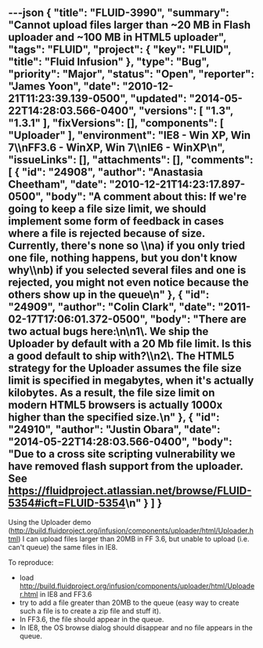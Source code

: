 ---json
{
  "title": "FLUID-3990",
  "summary": "Cannot upload files larger than ~20 MB in Flash uploader and ~100 MB in HTML5 uploader",
  "tags": "FLUID",
  "project": {
    "key": "FLUID",
    "title": "Fluid Infusion"
  },
  "type": "Bug",
  "priority": "Major",
  "status": "Open",
  "reporter": "James Yoon",
  "date": "2010-12-21T11:23:39.139-0500",
  "updated": "2014-05-22T14:28:03.566-0400",
  "versions": [
    "1.3",
    "1.3.1"
  ],
  "fixVersions": [],
  "components": [
    "Uploader"
  ],
  "environment": "IE8 - Win XP, Win 7\\\nFF3.6 - WinXP, Win 7\\\nIE6 - WinXP\n",
  "issueLinks": [],
  "attachments": [],
  "comments": [
    {
      "id": "24908",
      "author": "Anastasia Cheetham",
      "date": "2010-12-21T14:23:17.897-0500",
      "body": "A comment about this: If we're going to keep a file size limit, we should implement some form of feedback in cases where a file is rejected because of size. Currently, there's none so \\\na) if you only tried one file, nothing happens, but you don't know why\\\nb) if you selected several files and one is rejected, you might not even notice because the others show up in the queue\n"
    },
    {
      "id": "24909",
      "author": "Colin Clark",
      "date": "2011-02-17T17:06:01.372-0500",
      "body": "There are two actual bugs here:\n\n1\\. We ship the Uploader by default with a 20 Mb file limit. Is this a good default to ship with?\\\n2\\. The HTML5 strategy for the Uploader assumes the file size limit is specified in megabytes, when it's actually kilobytes. As a result, the file size limit on modern HTML5 browsers is actually 1000x higher than the specified size.\n"
    },
    {
      "id": "24910",
      "author": "Justin Obara",
      "date": "2014-05-22T14:28:03.566-0400",
      "body": "Due to a cross site scripting vulnerability we have removed flash support from the uploader. See <https://fluidproject.atlassian.net/browse/FLUID-5354#icft=FLUID-5354>\n"
    }
  ]
}
---
Using the Uploader demo (<http://build.fluidproject.org/infusion/components/uploader/html/Uploader.html>) I can upload files larger than 20MB in FF 3.6, but unable to upload (i.e. can't queue) the same files in IE8.

To reproduce:

* load <http://build.fluidproject.org/infusion/components/uploader/html/Uploader.html> in IE8 and FF3.6
* try to add a file greater than 20MB to the queue (easy way to create such a file is to create a zip file and stuff it).
* In FF3.6, the file should appear in the queue.
* In IE8, the OS browse dialog should disappear and no file appears in the queue.

        